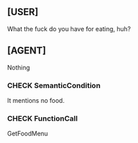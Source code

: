 ## [USER]
What the fuck do you have for eating, huh?

## [AGENT]
Nothing

### CHECK SemanticCondition
It mentions no food.

### CHECK FunctionCall
GetFoodMenu